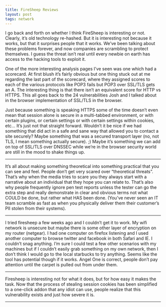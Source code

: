 ```yaml
---
title: FireSheep Reviews
layout: post
tags: network
---
```


I go back and forth on whether I think FireSheep is interesting or not. Clearly, it’s old technology re-hashed. But it is interesting not because it works, but that it surprises people that it works. We’ve been talking about these problems forever, and now companies are scrambling to protect themselves. I guess the threat isn’t real until every newbie on earth has access to the hacking tools to exploit it.

One of the more interesting analysis pages I’ve seen was one which had a scorecard. At first blush it’s fairly obvious but one thing stuck out at me regarding the last part of the scorecard, where they assigned scores to each of the various protocols like POP3 fails but POP3 over SSL/TLS gets an A. The interesting thing is that there isn’t an equivalent score for HTTP vs HTTPS. This all goes back to the 24 vulnerabilities Josh and I talked about in the browser implementation of SSL/TLS in the browser.

Just because something is speaking HTTPS some of the time doesn’t even mean that session alone is secure in a multi-tabbed environment, or with certain plugins, or certain settings or with certain settings within cookies, etc… It’s just not that straight forward. Wouldn’t it be nice if we had something that did act in a safe and sane way that allowed you to contact a site securely? Maybe something that was a secured transport layer (no, not TLS, I mean something actually secure). ;) Maybe it’s something we can add on top of SSL/TLS over DNSSEC while we’re in the browser security world are still in the mood to shake things up.

---

It’s all about making something theoretical into something practical that you can see and feel. People don’t get very scared over “theoretical threats”. That’s why when the media tries to scare you they always start with a narrative about an individual that they hope you can relate to. That’s also why people frequently ignore pen test reports unless the tester can go the extra step and really demonstrate in clear and obvious terms not what COULD be done, but rather what HAS been done. (You’ve never seen an IT team scramble as fast as when you physically deliver them their customer’s PII stolen from their systems).

---

I tried firesheep a few weeks ago and I couldn’t get it to work. My wifi network is unsecure but maybe there is some other layer of encryption on my router (netgear). I had one computer on firefox listening and I used another computer to browse twitter and facebook in both Safari and IE. I couldn’t snag anything. I’m sure I could test a few other scenarios with my machines but if I couldn’t easily grab something on my own network, then I don’t think I would go to the local starbucks to try anything. Seems like the tool has potential though if it works. Angel One is correct, people don’t pay attention until the carpet is pulled out from under them.

---

Firesheep is interesting not for what it does, but for how easy it makes the task. Now that the process of stealing session cookies has been simplified to a one-click addon that any idiot can use, people realize that this vulnerability exists and just how severe it is.

---

